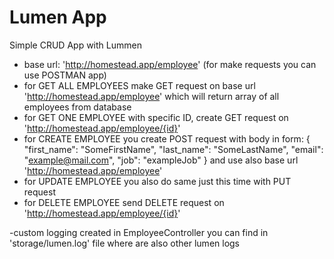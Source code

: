 # Lumen App

Simple CRUD App with Lummen

- base url: 'http://homestead.app/employee'
(for make requests you can use POSTMAN app)
- for GET ALL EMPLOYEES make GET request on base url 'http://homestead.app/employee' which will return array of all employees from database
- for GET ONE EMPLOYEE with specific ID, create GET request on 'http://homestead.app/employee/{id}'
- for CREATE EMPLOYEE you create POST request with body in form:
{
  "first_name": "SomeFirstName",
  "last_name": "SomeLastName",
  "email": "example@mail.com",
  "job": "exampleJob"
}
and use also base url 'http://homestead.app/employee'
- for UPDATE EMPLOYEE you also do same just this time with PUT request
- for DELETE EMPLOYEE send DELETE request on 'http://homestead.app/employee/{id}'

-custom logging created in EmployeeController you can find in 'storage/lumen.log' file where are also other lumen logs